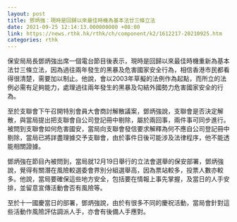 ```yaml
---
layout: post
title: 鄧炳強：現時是回歸以來最佳時機為基本法廿三條立法
date: 2021-09-25 12:14:13.000000000 +08:00
link: https://news.rthk.hk/rthk/ch/component/k2/1612217-20210925.htm
categories: rthk
---
```


保安局局長鄧炳強出席一個電台節目後表示，現時是回歸以來最佳時機重新為基本法廿三條立法，因為過往兩年發生的黑暴及危害國家安全行為，相信香港市民都看得很清楚，需要加以制止。他說，會以2003年草擬的法例作為起點，而所立的法例必需有足夠能力，處理過往兩年發生的黑暴及勾結外國勢力危害國家安全的行為。

至於支聯會下午召開特別會員大會商討解散議案，鄧炳強說，支聯會是否決定解散，與當局提出把支聯會自公司登記冊中剔除，屬於兩回事，兩件事可同步進行。被問到支聯會如何危害國安，當局向支聯會發信要求解釋為何不應自公司登記冊中剔除，當局已將詳盡理據交予支聯會，由於事件日後可能涉及法律程序，他不能透能相關證據。

鄧炳強在節目內被問到，當局就12月19日舉行的立法會選舉的保安部署，鄧炳強說，覺得有關潛在風險較選委會界別分組選舉高，因為票站較多，投票人數亦較多。他說，當局要確保這些地方安全，包括要在情報上事先掌握，及當日的人手安排，並留意宣傳活動會否有風險等。

至於十一國慶當日的部署，鄧炳強說，由於有很多不同的慶祝活動，當局會針對這些活動作風險評估調派人手，亦會有後備人手應對。
